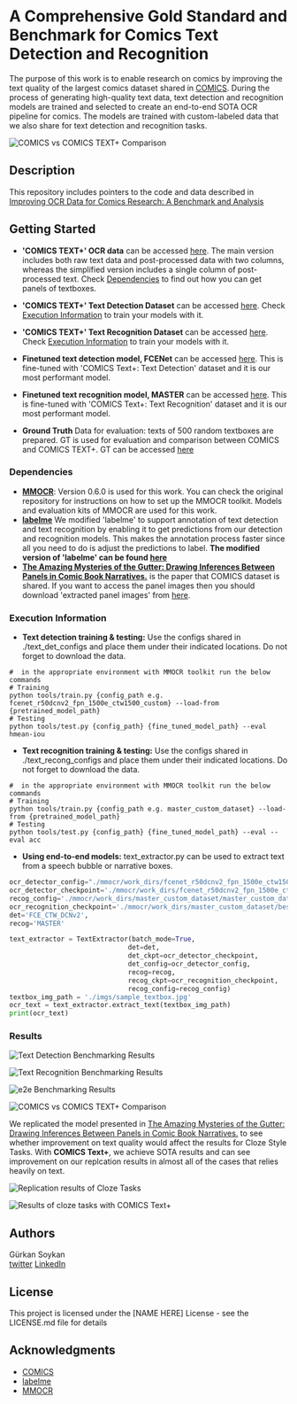 # A Comprehensive Gold Standard and Benchmark for Comics Text Detection and Recognition

The purpose of this work is to enable research on comics by improving the text quality of the largest comics dataset shared in [COMICS](https://arxiv.org/abs/1611.05118). During the process of generating high-quality text data, text detection and recognition models are trained and selected to create an end-to-end SOTA OCR pipeline for comics. The models are trained with custom-labeled data that we also share for text detection and recognition tasks.

![COMICS vs COMICS TEXT+ Comparison](imgs/methodology.png)

## Description

This repository includes pointers to the code and data described in [Improving OCR Data for Comics Research: A Benchmark and Analysis](add-arxiv.link)

## Getting Started

- **'COMICS TEXT+' OCR data** can be accessed [here](https://drive.google.com/drive/folders/1Vq8RJQITh9NzjR0jpwvOP2cqbQoyq7qS?usp=sharing). The main version includes both raw text data and post-processed data with two columns, whereas the simplified version includes a single column of post-processed text. Check [Dependencies](#dependencies) to find out how you can get panels of textboxes.

- **'COMICS TEXT+' Text Detection Dataset** can be accessed [here](https://drive.google.com/drive/folders/1a--6MNhPSqEZN3bMhlooLJ1ZIcj5CCBg?usp=sharing). Check [Execution Information](#execution-information) to train your models with it.

- **'COMICS TEXT+' Text Recognition Dataset** can be accessed [here](https://drive.google.com/drive/folders/1BRQS6UJPzo9zaUAJiLDUr2xCAIc7-2rx?usp=sharing). Check [Execution Information](#execution-information) to train your models with it.

- **Finetuned text detection model, FCENet** can be accessed [here](https://drive.google.com/drive/folders/1fZTbT-VsWJ9KiuvVYzV5q5qggoeoYzxr?usp=sharing). This is fine-tuned with 'COMICS Text+: Text Detection' dataset and it is our most performant model.

- **Finetuned text recognition model, MASTER** can be accessed [here](https://drive.google.com/drive/folders/1zczO8XOpNBkepDreTPaqaj31pk_wHRCj?usp=sharing). This is fine-tuned with 'COMICS Text+: Text Recognition' dataset and it is our most performant model.

- **Ground Truth** Data for evaluation: texts of 500 random textboxes are prepared. GT is used for evaluation and comparison between COMICS and COMICS TEXT+. GT can be accessed [here](https://drive.google.com/drive/folders/1MjlXQF9GhNS3ZgSFqZw2j_X3uUjDpSKb?usp=sharing)

### Dependencies

- **[MMOCR](https://github.com/open-mmlab/mmocr)**: Version 0.6.0 is used for this work. You can check the original repository for instructions on how to set up the MMOCR toolkit. Models and evaluation kits of MMOCR are used for this work.
- **[labelme](https://github.com/wkentaro/labelme)** We modified 'labelme' to support annotation of text detection and text recognition by enabling it to get predictions from our detection and recognition models. This makes the annotation process faster since all you need to do is adjust the predictions to label. **The modified version of 'labelme' can be found [here](https://github.com/gsoykan/labelme)**
- **[The Amazing Mysteries of the Gutter: Drawing Inferences Between Panels in Comic Book Narratives.](https://github.com/miyyer/comics)** is the paper that COMICS dataset is shared. If you want to access the panel images then you should download 'extracted panel images' from [here](https://obj.umiacs.umd.edu/comics/index.html).

### Execution Information

- **Text detection training & testing:** Use the configs shared in ./text_det_configs and place them under their indicated locations. Do not forget to download the data.

```
#  in the appropriate environment with MMOCR toolkit run the below commands
# Training
python tools/train.py {config_path e.g. fcenet_r50dcnv2_fpn_1500e_ctw1500_custom} --load-from {pretrained_model_path}
# Testing
python tools/test.py {config_path} {fine_tuned_model_path} --eval hmean-iou
```

- **Text recognition training & testing:** Use the configs shared in ./text_recong_configs and place them under their indicated locations. Do not forget to download the data.

```
#  in the appropriate environment with MMOCR toolkit run the below commands
# Training
python tools/train.py {config_path e.g. master_custom_dataset} --load-from {pretrained_model_path}
# Testing
python tools/test.py {config_path} {fine_tuned_model_path} --eval --eval acc
```

- **Using end-to-end models:** text_extractor.py can be used to extract text from a speech bubble or narrative boxes.

```python
ocr_detector_config="./mmocr/work_dirs/fcenet_r50dcnv2_fpn_1500e_ctw1500_custom/fcenet_r50dcnv2_fpn_1500e_ctw1500_custom.py",
ocr_detector_checkpoint='./mmocr/work_dirs/fcenet_r50dcnv2_fpn_1500e_ctw1500_custom/best_0_hmean-iou:hmean_epoch_5.pth',
recog_config='./mmocr/work_dirs/master_custom_dataset/master_custom_dataset.py',
ocr_recognition_checkpoint='./mmocr/work_dirs/master_custom_dataset/best_0_1-N.E.D_epoch_4.pth',
det='FCE_CTW_DCNv2',
recog='MASTER'

text_extractor = TextExtractor(batch_mode=True,
                              det=det,
                              det_ckpt=ocr_detector_checkpoint,
                              det_config=ocr_detector_config,
                              recog=recog,
                              recog_ckpt=ocr_recognition_checkpoint,
                              recog_config=recog_config)
textbox_img_path = './imgs/sample_textbox.jpg'
ocr_text = text_extractor.extract_text(textbox_img_path)
print(ocr_text)
```

### Results

![Text Detection Benchmarking Results](imgs/detection_benchmark.png)

![Text Recognition Benchmarking Results](imgs/recognition_benchmark.png)

![e2e Benchmarking Results](imgs/e2e_results.png)

![COMICS vs COMICS TEXT+ Comparison](imgs/ctp_comparison.png)

We replicated the model presented in [The Amazing Mysteries of the Gutter: Drawing Inferences Between Panels in Comic Book Narratives.](https://github.com/miyyer/comics) to see whether improvement on text quality would affect the results for Cloze Style Tasks. With **COMICS Text+**, we achieve SOTA results and can see improvement on our replcation results in almost all of the cases that relies heavily on text.

![Replication results of Cloze Tasks](imgs/replication_results.png)

![Results of cloze tasks with COMICS Text+](imgs/ctp_model_results.png)

## Authors

Gürkan Soykan  
[twitter](https://twitter.com/grknsoykan)
[LinkedIn](https://www.linkedin.com/in/gurkan-soykan/)

## License

This project is licensed under the [NAME HERE] License - see the LICENSE.md file for details

## Acknowledgments

- [COMICS](https://github.com/miyyer/comics)
- [labelme](https://github.com/wkentaro/labelme)
- [MMOCR](https://github.com/open-mmlab/mmocr)
